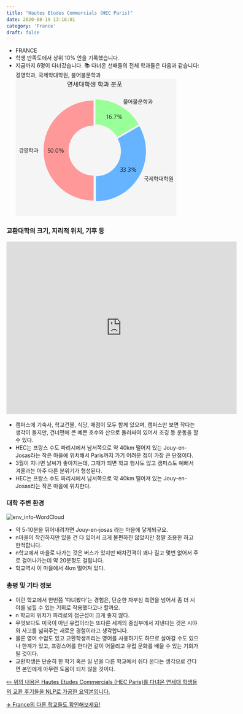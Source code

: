 ```yaml
---
title: "Hautes Etudes Commercials (HEC Paris)"
date: 2020-08-19 13:16:01
category: 'France'
draft: false
---
```



* FRANCE
* 학생 만족도에서 상위 10% 안을 기록했습니다.
* 지금까지 6명이 다녀갔습니다. 
📚 다녀온 선배들의 전체 학과들은 다음과 같습니다: 경영학과, 국제학대학원, 불어불문학과
![department-info](../plots/FR000007.png)
### 교환대학의 크기, 지리적 위치, 기후 등
<iframe
width="600"
height="450"
frameborder="0" style="border:0"
src="https://www.google.com/maps/embed/v1/place?key=AIzaSyC9e1AME-pVmWC4hBpFdu5S4dKzyepa3HQ&q=Hautes+Etudes+Commercials+(HEC+Paris)&center=48.757334,2.1693947&zoom=14" allowfullscreen>
</iframe>

* 캠퍼스에 기숙사, 학교건물, 식당, 매점이 모두 함께 있으며, 캠퍼스만 보면 작다는 생각이 들지만, 건너편에 큰 예쁜 호수와 산으로 둘러싸여 있어서 조깅 등 운동을 할 수 있다.
* HEC는 프랑스 수도 파리시에서 남서쪽으로 약 40km 떨어져 있는 Jouy-en-Josas라는 작은 마을에 위치해서 Paris까지 가기 어려운 점이 가장 큰 단점이다.
* 3월이 지나면 날씨가 좋아지는데, 그때가 되면 학교 행사도 많고 캠퍼스도 예뻐서 겨울과는 아주 다른 분위기가 형성된다.
* HEC는 프랑스 수도 파리시에서 남서쪽으로 약 40km 떨어져 있는 Jouy-en-Josas라는 작은 마을에 위치한다.


### 대학 주변 환경

![env_info-WordCloud](../univ_wordclouds_okt/env_info/FR000007_env_info_okt.png)

* 약 5-10분을 뛰어내려가면 Jouy-en-josas 라는 마을에 닿게되구요.
* n마을이 작긴하지만 있을 건 다 있어서 크게 불편하진 않았지만 정말 조용한 하고 한적합니다.
* n학교에서 마을로 나가는 것은 버스가 있지만 배차간격이 꽤나 길고 몇번 없어서 주로 걸어나가는데 약 20분정도 걸립니다.
* 학교역시 이 마을에서 4km 떨어져 있다.


### 총평 및 기타 정보 
* 이런 학교에서 한번쯤 '다녀봤다'는 경험은, 단순한 자부심 측면을 넘어서 좀 더 시야를 넓힐 수 있는 기회로 작용했다고나 할까요.
* n 학교의 위치가 파리로의 접근성이 크게 좋지 않다.
* 무엇보다도 미국이 아닌 유럽이라는 또다른 세계의 중심부에서 지낸다는 것은 시야와 사고를 넓혀주는 새로운 경험이라고 생각합니다.
* 물론 영어 수업도 있고 교환학생끼리는 영어를 사용하기도 하므로 살아갈 수도 있으나 한계가 있고, 프랑스어를 한다면 같이 어울리고 유럽 문화를 배울 수 있는 기회가 될 것이다.
* 교환학생은 단순히 한 학기 혹은 일 년을 다른 학교에서 쉬다 온다는 생각으로 간다면 본인에게 아무런 도움이 되지 않을 것이다.


[✏️ 위의 내용은 Hautes Etudes Commercials (HEC Paris)를 다녀온 연세대 학생들의 교환 후기들을 NLP로 가공한 요약본입니다.](http://oia.yonsei.ac.kr/partner/expReport.asp?ucode=FR000007&bgbn=A)

[✈️ France의 다른 학교들도 확인해보세요!](https://yonsei-exchange.netlify.app/?category=France)
